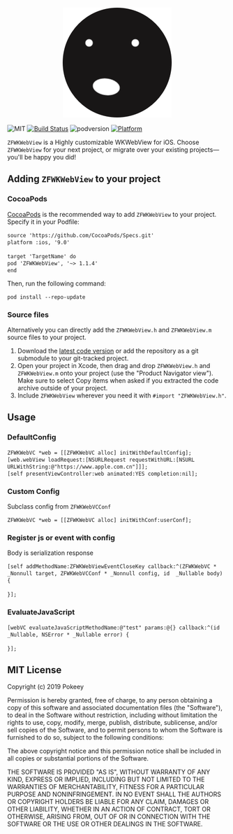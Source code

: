 <p align="center" >
   <img src="https://raw.githubusercontent.com/FranLucky/IconLib/master/icon.png" alt="ZFAlertController" title="ZFAlertController">
 </p>

![MIT](https://img.shields.io/badge/License-MIT-blue.svg?style=flat)
[![Build Status](https://travis-ci.org/FranLucky/ZFWKWebView.svg?branch=master)](https://travis-ci.org/FranLucky/ZFWKWebView)
![podversion](https://img.shields.io/cocoapods/v/ZFWKWebView.svg)
[![Platform](https://img.shields.io/cocoapods/p/ZFWKWebView.svg?style=flat)](http://cocoadocs.org/docsets/ZFWKWebView)


`ZFWKWebView` is a Highly customizable WKWebView for iOS.
 Choose `ZFWKWebView` for your next project, or migrate over your existing projects—you'll be happy you did!

## Adding `ZFWKWebView` to your project
### CocoaPods
[CocoaPods](http://cocoapods.org) is the recommended way to add `ZFWKWebView` to your project.
Specify it in your Podfile:
```
source 'https://github.com/CocoaPods/Specs.git'
platform :ios, '9.0'

target 'TargetName' do
pod 'ZFWKWebView', '~> 1.1.4'
end
```
Then, run the following command:
```
pod install --repo-update
```
### Source files
Alternatively you can directly add the `ZFWKWebView.h` and `ZFWKWebView.m` source files to your project.
1. Download the [latest code version](https://github.com/ICU-Coders/ZFWKWebView/archive/master.zip) or add the repository as a git submodule to your git-tracked project.
2. Open your project in Xcode, then drag and drop `ZFWKWebView.h` and `ZFWKWebView.m` onto your project (use the "Product Navigator view"). Make sure to select Copy items when asked if you extracted the code archive outside of your project.
3. Include `ZFWKWebView` wherever you need it with `#import "ZFWKWebView.h"`.

##  Usage

###  DefaultConfig
```
ZFWKWebVC *web = [[ZFWKWebVC alloc] initWithDefaultConfig];
[web.webView loadRequest:[NSURLRequest requestWithURL:[NSURL URLWithString:@"https://www.apple.com.cn"]]];
[self presentViewController:web animated:YES completion:nil];
```
### Custom Config
Subclass config from `ZFWKWebVCConf`
```
ZFWKWebVC *web = [[ZFWKWebVC alloc] initWithConf:userConf];
```
### Register js or event with config
Body is serialization response 
```
[self addMethodName:ZFWKWebViewEventCloseKey callback:^(ZFWKWebVC * _Nonnull target, ZFWKWebVCConf * _Nonnull config, id  _Nullable body) {
    
}];
```
### EvaluateJavaScript
```
[webVC evaluateJavaScriptMethodName:@"test" params:@{} callback:^(id _Nullable, NSError * _Nullable error) {
    
}];
```


## MIT License

Copyright (c) 2019 Pokeey

Permission is hereby granted, free of charge, to any person obtaining a copy
of this software and associated documentation files (the "Software"), to deal
in the Software without restriction, including without limitation the rights
to use, copy, modify, merge, publish, distribute, sublicense, and/or sell
copies of the Software, and to permit persons to whom the Software is
furnished to do so, subject to the following conditions:

The above copyright notice and this permission notice shall be included in all
copies or substantial portions of the Software.

THE SOFTWARE IS PROVIDED "AS IS", WITHOUT WARRANTY OF ANY KIND, EXPRESS OR
IMPLIED, INCLUDING BUT NOT LIMITED TO THE WARRANTIES OF MERCHANTABILITY,
FITNESS FOR A PARTICULAR PURPOSE AND NONINFRINGEMENT. IN NO EVENT SHALL THE
AUTHORS OR COPYRIGHT HOLDERS BE LIABLE FOR ANY CLAIM, DAMAGES OR OTHER
LIABILITY, WHETHER IN AN ACTION OF CONTRACT, TORT OR OTHERWISE, ARISING FROM,
OUT OF OR IN CONNECTION WITH THE SOFTWARE OR THE USE OR OTHER DEALINGS IN THE
SOFTWARE.
